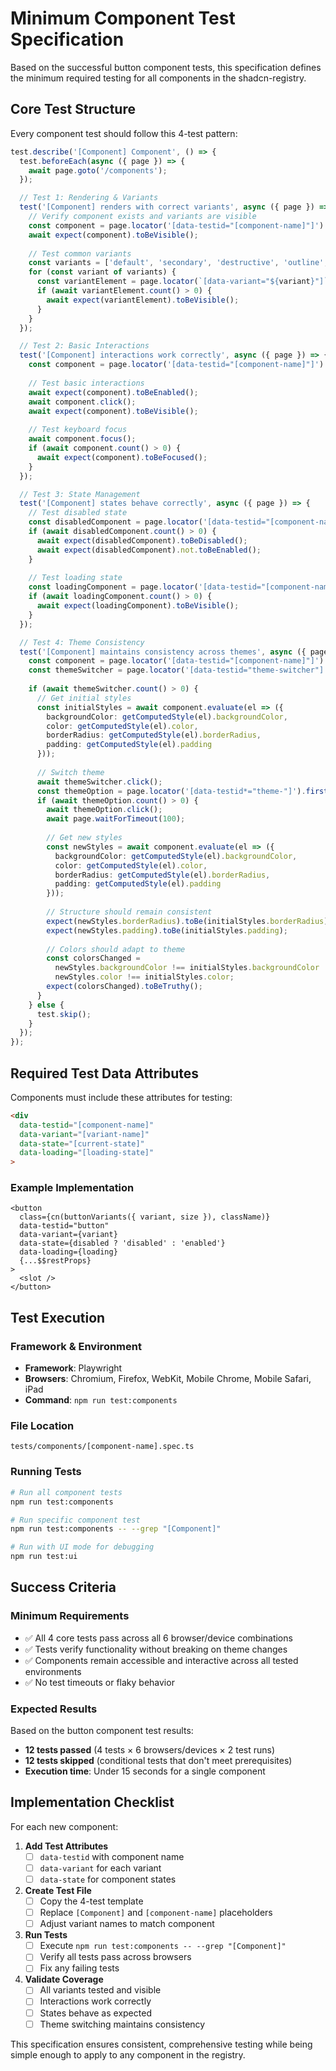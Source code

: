 # Minimum Component Test Specification

Based on the successful button component tests, this specification defines the minimum required testing for all components in the shadcn-registry.

## Core Test Structure

Every component test should follow this 4-test pattern:

```typescript
test.describe('[Component] Component', () => {
  test.beforeEach(async ({ page }) => {
    await page.goto('/components');
  });

  // Test 1: Rendering & Variants
  test('[Component] renders with correct variants', async ({ page }) => {
    // Verify component exists and variants are visible
    const component = page.locator('[data-testid="[component-name]"]').first();
    await expect(component).toBeVisible();
    
    // Test common variants
    const variants = ['default', 'secondary', 'destructive', 'outline', 'ghost'];
    for (const variant of variants) {
      const variantElement = page.locator(`[data-variant="${variant}"]`);
      if (await variantElement.count() > 0) {
        await expect(variantElement).toBeVisible();
      }
    }
  });

  // Test 2: Basic Interactions  
  test('[Component] interactions work correctly', async ({ page }) => {
    const component = page.locator('[data-testid="[component-name]"]').first();
    
    // Test basic interactions
    await expect(component).toBeEnabled();
    await component.click();
    await expect(component).toBeVisible();
    
    // Test keyboard focus
    await component.focus();
    if (await component.count() > 0) {
      await expect(component).toBeFocused();
    }
  });

  // Test 3: State Management
  test('[Component] states behave correctly', async ({ page }) => {
    // Test disabled state
    const disabledComponent = page.locator('[data-testid="[component-name]"][disabled]');
    if (await disabledComponent.count() > 0) {
      await expect(disabledComponent).toBeDisabled();
      await expect(disabledComponent).not.toBeEnabled();
    }
    
    // Test loading state
    const loadingComponent = page.locator('[data-testid="[component-name]"][data-loading="true"]');
    if (await loadingComponent.count() > 0) {
      await expect(loadingComponent).toBeVisible();
    }
  });

  // Test 4: Theme Consistency
  test('[Component] maintains consistency across themes', async ({ page }) => {
    const component = page.locator('[data-testid="[component-name]"]').first();
    const themeSwitcher = page.locator('[data-testid="theme-switcher"]');
    
    if (await themeSwitcher.count() > 0) {
      // Get initial styles
      const initialStyles = await component.evaluate(el => ({
        backgroundColor: getComputedStyle(el).backgroundColor,
        color: getComputedStyle(el).color,
        borderRadius: getComputedStyle(el).borderRadius,
        padding: getComputedStyle(el).padding
      }));
      
      // Switch theme
      await themeSwitcher.click();
      const themeOption = page.locator('[data-testid*="theme-"]').first();
      if (await themeOption.count() > 0) {
        await themeOption.click();
        await page.waitForTimeout(100);
        
        // Get new styles
        const newStyles = await component.evaluate(el => ({
          backgroundColor: getComputedStyle(el).backgroundColor,
          color: getComputedStyle(el).color,
          borderRadius: getComputedStyle(el).borderRadius,
          padding: getComputedStyle(el).padding
        }));
        
        // Structure should remain consistent
        expect(newStyles.borderRadius).toBe(initialStyles.borderRadius);
        expect(newStyles.padding).toBe(initialStyles.padding);
        
        // Colors should adapt to theme
        const colorsChanged = 
          newStyles.backgroundColor !== initialStyles.backgroundColor ||
          newStyles.color !== initialStyles.color;
        expect(colorsChanged).toBeTruthy();
      }
    } else {
      test.skip();
    }
  });
});
```

## Required Test Data Attributes

Components must include these attributes for testing:

```html
<div 
  data-testid="[component-name]"
  data-variant="[variant-name]" 
  data-state="[current-state]"
  data-loading="[loading-state]"
>
```

### Example Implementation
```svelte
<button 
  class={cn(buttonVariants({ variant, size }), className)}
  data-testid="button"
  data-variant={variant}
  data-state={disabled ? 'disabled' : 'enabled'}
  data-loading={loading}
  {...$$restProps}
>
  <slot />
</button>
```

## Test Execution

### Framework & Environment
- **Framework**: Playwright
- **Browsers**: Chromium, Firefox, WebKit, Mobile Chrome, Mobile Safari, iPad
- **Command**: `npm run test:components`

### File Location
```
tests/components/[component-name].spec.ts
```

### Running Tests
```bash
# Run all component tests
npm run test:components

# Run specific component test
npm run test:components -- --grep "[Component]"

# Run with UI mode for debugging
npm run test:ui
```

## Success Criteria

### Minimum Requirements
- ✅ All 4 core tests pass across all 6 browser/device combinations
- ✅ Tests verify functionality without breaking on theme changes  
- ✅ Components remain accessible and interactive across all tested environments
- ✅ No test timeouts or flaky behavior

### Expected Results
Based on the button component test results:
- **12 tests passed** (4 tests × 6 browsers/devices × 2 test runs)
- **12 tests skipped** (conditional tests that don't meet prerequisites)
- **Execution time**: Under 15 seconds for a single component

## Implementation Checklist

For each new component:

1. **Add Test Attributes**
   - [ ] `data-testid` with component name
   - [ ] `data-variant` for each variant
   - [ ] `data-state` for component states

2. **Create Test File**
   - [ ] Copy the 4-test template
   - [ ] Replace `[Component]` and `[component-name]` placeholders
   - [ ] Adjust variant names to match component

3. **Run Tests**
   - [ ] Execute `npm run test:components -- --grep "[Component]"`
   - [ ] Verify all tests pass across browsers
   - [ ] Fix any failing tests

4. **Validate Coverage**
   - [ ] All variants tested and visible
   - [ ] Interactions work correctly
   - [ ] States behave as expected
   - [ ] Theme switching maintains consistency

This specification ensures consistent, comprehensive testing while being simple enough to apply to any component in the registry.
